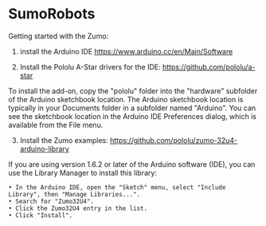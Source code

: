 # SumoRobots

Getting started with the Zumo: 

1) install the Arduino IDE
	https://www.arduino.cc/en/Main/Software

2) Install the Pololu A-Star drivers for the IDE:
	https://github.com/pololu/a-star

To install the add-on, copy the "pololu" folder into the "hardware" subfolder of
the Arduino sketchbook location.  The Arduino sketchbook location is typically
in your Documents folder in a subfolder named "Arduino".  You can see the
sketchbook location in the Arduino IDE Preferences dialog, which is available
from the File menu.

3) Install the Zumo examples:
	https://github.com/pololu/zumo-32u4-arduino-library

If you are using version 1.6.2 or later of the Arduino software (IDE), you can use the Library Manager to install this library:

	• In the Arduino IDE, open the "Sketch" menu, select "Include Library", then "Manage Libraries...".
	• Search for "Zumo32U4".
	• Click the Zumo32U4 entry in the list.
	• Click "Install".
